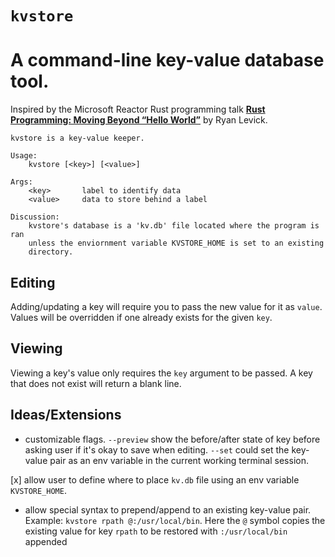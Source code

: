 # `kvstore`

# A command-line key-value database tool.

Inspired by the Microsoft Reactor Rust programming talk __[Rust Programming: Moving Beyond “Hello World”](https://www.youtube.com/watch?v=5dRT_v3hrZ0)__ by Ryan Levick.

```
kvstore is a key-value keeper.

Usage:
    kvstore [<key>] [<value>]

Args:
    <key>       label to identify data
    <value>     data to store behind a label

Discussion:
    kvstore's database is a 'kv.db' file located where the program is ran
    unless the enviornment variable KVSTORE_HOME is set to an existing 
    directory.
```

## Editing

Adding/updating a key will require you to pass the new value for it as `value`. Values will be overridden if one already exists for the given `key`.

## Viewing

Viewing a key's value only requires the `key` argument to be passed. A key that does not exist will return a blank line.

## Ideas/Extensions

- customizable flags. `--preview` show the before/after state of key before asking user if it's okay to save when editing. `--set` could set the key-value pair as an env variable in the current working terminal session.

[x] allow user to define where to place `kv.db` file using an env variable `KVSTORE_HOME`.


- allow special syntax to prepend/append to an existing key-value pair. Example: `kvstore rpath @:/usr/local/bin`. Here the `@` symbol copies the existing value for key `rpath` to be restored with `:/usr/local/bin` appended
